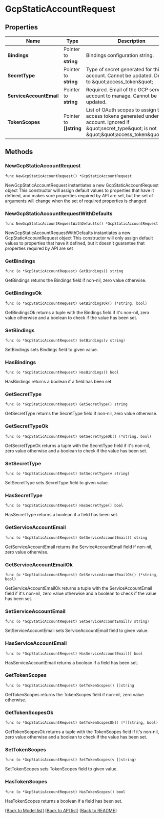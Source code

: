 # GcpStaticAccountRequest

## Properties

Name | Type | Description | Notes
------------ | ------------- | ------------- | -------------
**Bindings** | Pointer to **string** | Bindings configuration string. | [optional] 
**SecretType** | Pointer to **string** | Type of secret generated for this account. Cannot be updated. Defaults to \&quot;access_token\&quot; | [optional] [default to "access_token"]
**ServiceAccountEmail** | Pointer to **string** | Required. Email of the GCP service account to manage. Cannot be updated. | [optional] 
**TokenScopes** | Pointer to **[]string** | List of OAuth scopes to assign to access tokens generated under this account. Ignored if \&quot;secret_type\&quot; is not \&quot;\&quot;access_token\&quot;\&quot; | [optional] 

## Methods

### NewGcpStaticAccountRequest

`func NewGcpStaticAccountRequest() *GcpStaticAccountRequest`

NewGcpStaticAccountRequest instantiates a new GcpStaticAccountRequest object
This constructor will assign default values to properties that have it defined,
and makes sure properties required by API are set, but the set of arguments
will change when the set of required properties is changed

### NewGcpStaticAccountRequestWithDefaults

`func NewGcpStaticAccountRequestWithDefaults() *GcpStaticAccountRequest`

NewGcpStaticAccountRequestWithDefaults instantiates a new GcpStaticAccountRequest object
This constructor will only assign default values to properties that have it defined,
but it doesn't guarantee that properties required by API are set

### GetBindings

`func (o *GcpStaticAccountRequest) GetBindings() string`

GetBindings returns the Bindings field if non-nil, zero value otherwise.

### GetBindingsOk

`func (o *GcpStaticAccountRequest) GetBindingsOk() (*string, bool)`

GetBindingsOk returns a tuple with the Bindings field if it's non-nil, zero value otherwise
and a boolean to check if the value has been set.

### SetBindings

`func (o *GcpStaticAccountRequest) SetBindings(v string)`

SetBindings sets Bindings field to given value.

### HasBindings

`func (o *GcpStaticAccountRequest) HasBindings() bool`

HasBindings returns a boolean if a field has been set.

### GetSecretType

`func (o *GcpStaticAccountRequest) GetSecretType() string`

GetSecretType returns the SecretType field if non-nil, zero value otherwise.

### GetSecretTypeOk

`func (o *GcpStaticAccountRequest) GetSecretTypeOk() (*string, bool)`

GetSecretTypeOk returns a tuple with the SecretType field if it's non-nil, zero value otherwise
and a boolean to check if the value has been set.

### SetSecretType

`func (o *GcpStaticAccountRequest) SetSecretType(v string)`

SetSecretType sets SecretType field to given value.

### HasSecretType

`func (o *GcpStaticAccountRequest) HasSecretType() bool`

HasSecretType returns a boolean if a field has been set.

### GetServiceAccountEmail

`func (o *GcpStaticAccountRequest) GetServiceAccountEmail() string`

GetServiceAccountEmail returns the ServiceAccountEmail field if non-nil, zero value otherwise.

### GetServiceAccountEmailOk

`func (o *GcpStaticAccountRequest) GetServiceAccountEmailOk() (*string, bool)`

GetServiceAccountEmailOk returns a tuple with the ServiceAccountEmail field if it's non-nil, zero value otherwise
and a boolean to check if the value has been set.

### SetServiceAccountEmail

`func (o *GcpStaticAccountRequest) SetServiceAccountEmail(v string)`

SetServiceAccountEmail sets ServiceAccountEmail field to given value.

### HasServiceAccountEmail

`func (o *GcpStaticAccountRequest) HasServiceAccountEmail() bool`

HasServiceAccountEmail returns a boolean if a field has been set.

### GetTokenScopes

`func (o *GcpStaticAccountRequest) GetTokenScopes() []string`

GetTokenScopes returns the TokenScopes field if non-nil, zero value otherwise.

### GetTokenScopesOk

`func (o *GcpStaticAccountRequest) GetTokenScopesOk() (*[]string, bool)`

GetTokenScopesOk returns a tuple with the TokenScopes field if it's non-nil, zero value otherwise
and a boolean to check if the value has been set.

### SetTokenScopes

`func (o *GcpStaticAccountRequest) SetTokenScopes(v []string)`

SetTokenScopes sets TokenScopes field to given value.

### HasTokenScopes

`func (o *GcpStaticAccountRequest) HasTokenScopes() bool`

HasTokenScopes returns a boolean if a field has been set.


[[Back to Model list]](../README.md#documentation-for-models) [[Back to API list]](../README.md#documentation-for-api-endpoints) [[Back to README]](../README.md)


